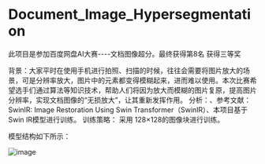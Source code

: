 # Document_Image_Hypersegmentation
此项目是参加百度网盘AI大赛----文档图像超分。最终获得第8名 获得三等奖

背景：大家平时在使用手机进行拍照、扫描的时候，往往会需要将图片放大的场景，可是分辨率放大，图片中的元素都变得模糊起来，进而难以使用。本次比赛希望选手们通过算法等知识技术，帮助人们将因为放大而模糊的图片复原，提高图片分辨率，实现文档图像的“无损放大”，让其重新发挥作用。
分析：、参考文献：SwinIR: Image Restoration Using Swin Transformer（SwinIR）、本项目基于Swin IR模型进行训练。
训练策略： 采用  128×128的图像块进行训练。

模型结构如下所示：

![image](https://github.com/AliaXueting/Document_Image_Hypersegmentation/assets/96671351/70af5099-f434-4c0f-b758-dc1890a19a4d)
